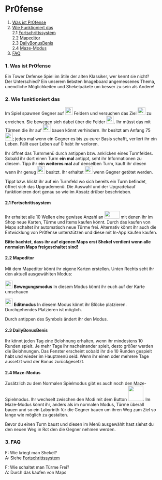 # Pr0fense

1. [Was ist Pr0fense](https://github.com/FireDiver/Pr0fense/blob/master/README.md#1-was-ist-pr0fense)  
2. [Wie Funktioniert das](https://github.com/FireDiver/Pr0fense/blob/master/README.md#2-wie-funktioniert-das)   
  2.1 [Fortschrittssystem](https://github.com/FireDiver/Pr0fense/blob/master/README.md#21-fortschrittssystem)  
  2.2 [Mapeditor](https://github.com/FireDiver/Pr0fense/blob/master/README.md#22-mapeditor)  
  2.3 [DailyBonusBenis](https://github.com/FireDiver/Pr0fense/blob/master/README.md#23-dailybonusbenis)  
  2.4 [Maze-Modus](https://github.com/FireDiver/Pr0fense/blob/master/README.md#24-maze-modus)  
3. [FAQ](https://github.com/FireDiver/Pr0fense/blob/master/README.md#3-faq)  

### 1. Was ist Pr0fense

Ein Tower Defense Spiel im Stile der alten Klassiker, wer kennt sie nicht?
Der Unterschied? Ein unserem liebsten Imageboard angemessenes Thema, unendliche Möglichkeiten und Shekelpakete um besser zu sein als Andere!

### 2. Wie funktioniert das

Im Spiel spawnen Gegner auf <img src="https://raw.githubusercontent.com/FireDiver/Pr0fense/master/data/images/enemybase.png" width="25" height="25" /> Feldern und versuchen das Ziel <img src="https://raw.githubusercontent.com/FireDiver/Pr0fense/master/data/images/ownbase.png" width="25" height="25" /> zu erreichen. Sie bewegen sich dabei über die Felder <img src="https://raw.githubusercontent.com/FireDiver/Pr0fense/master/data/images/path/path1.png" width="25" height="25"/>. Ihr müsst das mit Türmen die ihr auf <img src="https://raw.githubusercontent.com/FireDiver/Pr0fense/master/data/images/turmtile.png" width="25" height="25" /> bauen könnt verhindern. Ihr besitzt am Anfang 75 <img src="https://raw.githubusercontent.com/FireDiver/Pr0fense/master/data/images/ui/herz.png" width="25" height="25" />; jedes mal wenn ein Gegner es bis zu eurer Basis schafft, verliert ihr ein Leben. Fällt euer Leben auf 0 habt ihr verloren.

Ihr öffnet das Turmmenü durch antippen bzw. anklicken eines Turmfeldes. Sobald ihr dort einen Turm **ein mal** antippt, seht ihr Informationen zu diesem. Tipp ihr **ein weiteres mal** auf denselben Turm, kauft ihr diesen wenn ihr genug <img src="https://raw.githubusercontent.com/FireDiver/Pr0fense/master/data/images/towers/coin.png" width="25" height="25" /> besitzt. Ihr erhaltet <img src="https://raw.githubusercontent.com/FireDiver/Pr0fense/master/data/images/towers/coin.png" width="25" height="25" /> wenn Gegner getötet werden.

Tippt bzw. klickt ihr auf ein Turmfeld wo sich bereits ein Turm befindet, öffnet sich das Upgrademenü. Die Auswahl und der Upgradekauf funktionieren dort genau so wie im Absatz drüber beschrieben.

#### 2.1 Fortschrittssystem

Ihr erhaltet alle 10 Wellen eine gewisse Anzahl an <img src="https://raw.githubusercontent.com/FireDiver/Pr0fense/master/data/images/shekel.png" width="50" height="25" /> mit denen ihr im Shop neue Karten, Türme und Items kaufen könnt. Durch das kaufen von Maps schaltet ihr automatisch neue Türme frei. Alternativ könnt ihr auch die Entwicklung von Pr0fense unterstützen und diese mit In-App käufen kaufen.

**Bitte bachtet, dass ihr auf eigenen Maps erst Shekel verdient wenn alle normalen Maps freigeschaltet sind!**

#### 2.2 Mapeditor

Mit dem Mapeditor könnt ihr eigene Karten erstellen. Unten Rechts seht ihr den aktuell ausgewählten Modus:

<img src="https://raw.githubusercontent.com/FireDiver/Pr0fense/master/data/images/ui/move.png" width="25" height="25" /> **Bewegungsmodus** In diesem Modus könnt ihr euch auf der Karte umschauen

<img src="https://raw.githubusercontent.com/FireDiver/Pr0fense/master/data/images/ui/edit.png" width="25" height="25" /> **Editmodus** In diesem Modus könnt ihr Blöcke platzieren. Durchgehendes Platzieren ist möglich.

Durch antippen des Symbols ändert ihr den Modus.

#### 2.3 DailyBonusBenis

Ihr könnt jeden Tag eine Belohnung erhalten, wenn ihr mindestens 10 Runden spielt. Je mehr Tage ihr nacheinander spielt, desto größer werden die Belohnungen. Das Fenster erscheint sobald ihr die 10 Runden gespielt habt und wieder im Hauptmenü seid. Wenn ihr einen oder mehrere Tage aussetzt wird der Bonus zurückgesetzt.

#### 2.4 Maze-Modus

Zusätzlich zu dem Normalen Spielmodus gibt es auch noch den Maze-Spielmodus. Ihr wechselt zwischen den Modi mit dem Button <img src="https://raw.githubusercontent.com/FireDiver/Pr0fense/master/data/images/normal.png" width="50" height="50" />. Im Maze-Modus könnt ihr, anders als im normalen Modus, Türme überall bauen und so ein Labyrinth für die Gegner bauen um ihren Weg zum Ziel so lange wie möglich zu gestalten. 

Bevor du einen Turm baust und diesen im Menü ausgewählt hast siehst du den neuen Weg in Rot den die Gegner nehmen werden.

### 3. FAQ

F: Wie kriegt man Shekel?  
A: Siehe [Fortschrittssystem](https://github.com/FireDiver/Pr0fense/blob/master/README#L25)  

F: Wie schaltet man Türme Frei?  
A: Durch das kaufen von Maps
